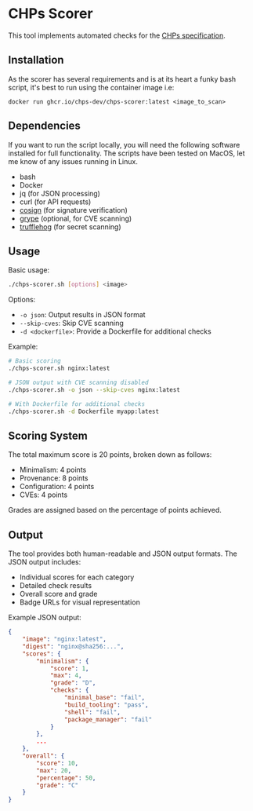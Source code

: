 # CHPs Scorer

This tool implements automated checks for the [CHPs specification](https://github.com/chps-dev/chps).

## Installation

As the scorer has several requirements and is at its heart a funky bash script, it's best to run
using the container image i.e:

```
docker run ghcr.io/chps-dev/chps-scorer:latest <image_to_scan>
```

## Dependencies

If you want to run the script locally, you will need the following software installed for full
functionality. The scripts have been tested on MacOS, let me know of any issues running in Linux.

- bash
- Docker
- jq (for JSON processing)
- curl (for API requests)
- [cosign](https://github.com/sigstore/cosign) (for signature verification)
- [grype](https://github.com/anchore/grype) (optional, for CVE scanning)
- [trufflehog](https://github.com/trufflesecurity/trufflehog) (for secret scanning)


## Usage

Basic usage:
```bash
./chps-scorer.sh [options] <image>
```

Options:
- `-o json`: Output results in JSON format
- `--skip-cves`: Skip CVE scanning
- `-d <dockerfile>`: Provide a Dockerfile for additional checks

Example:
```bash
# Basic scoring
./chps-scorer.sh nginx:latest

# JSON output with CVE scanning disabled
./chps-scorer.sh -o json --skip-cves nginx:latest

# With Dockerfile for additional checks
./chps-scorer.sh -d Dockerfile myapp:latest
```

## Scoring System

The total maximum score is 20 points, broken down as follows:

- Minimalism: 4 points
- Provenance: 8 points
- Configuration: 4 points
- CVEs: 4 points

Grades are assigned based on the percentage of points achieved.

## Output

The tool provides both human-readable and JSON output formats. The JSON output includes:
- Individual scores for each category
- Detailed check results
- Overall score and grade
- Badge URLs for visual representation

Example JSON output:
```json
{
    "image": "nginx:latest",
    "digest": "nginx@sha256:...",
    "scores": {
        "minimalism": {
            "score": 1,
            "max": 4,
            "grade": "D",
            "checks": {
                "minimal_base": "fail",
                "build_tooling": "pass",
                "shell": "fail",
                "package_manager": "fail"
            }
        },
        ...
    },
    "overall": {
        "score": 10,
        "max": 20,
        "percentage": 50,
        "grade": "C"
    }
}
```
